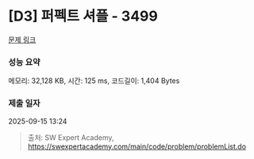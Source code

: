 # [D3] 퍼펙트 셔플 - 3499 

[문제 링크](https://swexpertacademy.com/main/code/problem/problemDetail.do?contestProbId=AWGsRbk6AQIDFAVW) 

### 성능 요약

메모리: 32,128 KB, 시간: 125 ms, 코드길이: 1,404 Bytes

### 제출 일자

2025-09-15 13:24



> 출처: SW Expert Academy, https://swexpertacademy.com/main/code/problem/problemList.do
